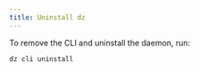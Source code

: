 ```yaml
---
title: Uninstall dz
---
```

To remove the CLI and uninstall the daemon, run:

```
dz cli uninstall
```

